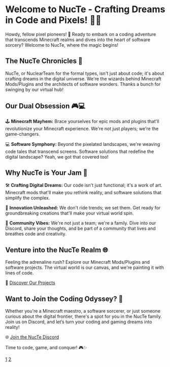 # Welcome to NucTe - Crafting Dreams in Code and Pixels! 👾🚀

Howdy, fellow pixel pioneers! 👋 Ready to embark on a coding adventure that transcends Minecraft realms and dives into the heart of software sorcery? Welcome to NucTe, where the magic begins!

## The NucTe Chronicles 🌟

NucTe, or NuclearTeam for the formal types, isn't just about code; it's about crafting dreams in the digital universe. We're the wizards behind Minecraft Mods/Plugins and the architects of software wonders. Thanks a bunch for swinging by our virtual hub!

## Our Dual Obsession 🎮💻

🕹️ **Minecraft Mayhem:** Brace yourselves for epic mods and plugins that'll revolutionize your Minecraft experience. We're not just players; we're the game-changers.

💻 **Software Symphony:** Beyond the pixelated landscapes, we're weaving code tales that transcend screens. Software solutions that redefine the digital landscape? Yeah, we got that covered too!

## Why NucTe is Your Jam 🤘

🛠️ **Crafting Digital Dreams:** Our code isn't just functional; it's a work of art. Minecraft mods that'll make you rethink reality, and software solutions that simplify the complex.

🚀 **Innovation Unleashed:** We don't ride trends; we set them. Get ready for groundbreaking creations that'll make your virtual world spin.

👥 **Community Vibes:** We're not just a team; we're a family. Dive into our Discord, share your thoughts, and be part of a community that lives and breathes code and creativity.

## Venture into the NucTe Realm 🌐

Feeling the adrenaline rush? Explore our Minecraft Mods/Plugins and software projects. The virtual world is our canvas, and we're painting it with lines of code.

🔗 [Discover Our Projects](1)

## Want to Join the Coding Odyssey? 🚀

Whether you're a Minecraft maestro, a software sorcerer, or just someone curious about the digital frontier, there's a spot for you in the NucTe family. Join us on Discord, and let’s turn your coding and gaming dreams into reality!

🌐 [Join the NucTe Discord](2)

Time to code, game, and conquer! 🎮✨

[1](https://github.com/NucTe?q=&type=public&language=&sort=)
[2](https://discord.gg/hFQSuvyXEr)
